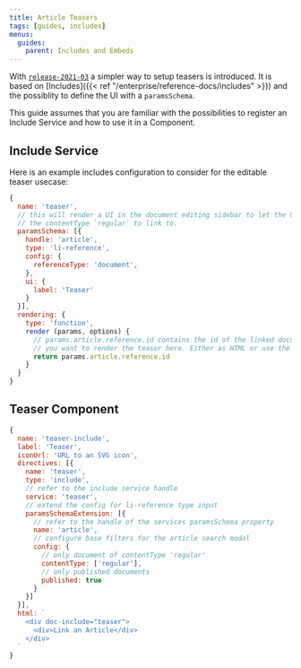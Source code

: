 ```yaml
---
title: Article Teasers
tags: [guides, includes]
menus:
  guides:
    parent: Includes and Embeds
---
```


With [`release-2021-03`](https://github.com/livingdocsIO/livingdocs-release-notes/blob/master/releases/release-2021-03.md) a simpler way to setup teasers is introduced. It is based on [Includes]({{< ref "/enterprise/reference-docs/includes" >}}) and the possiblity to define the UI with a `paramsSchema`.

This guide assumes that you are familiar with the possibilities to register an Include Service and how to use it in a Component.

## Include Service
Here is an example includes configuration to consider for the editable teaser usecase:
```js
{
  name: 'teaser',
  // this will render a UI in the document editing sidebar to let the User select a document with
  // the contentType `regular` to link to.
  paramsSchema: [{
    handle: 'article',
    type: 'li-reference',
    config: {
      referenceType: 'document',
    },
    ui: {
      label: 'Teaser'
    }
  }],
  rendering: {
    type: 'function',
    render (params, options) {
      // params.article.reference.id contains the id of the linked document
      // you want to render the teaser here. Either as HTML or use the possibility of Embedded Documents
      return params.article.reference.id
    }
  }
}
```

## Teaser Component
```js
{
  name: 'teaser-include',
  label: 'Teaser',
  iconUrl: 'URL to an SVG icon',
  directives: [{
    name: 'teaser',
    type: 'include',
    // refer to the include service handle
    service: 'teaser',
    // extend the config for li-reference type input
    paramsSchemaExtension: [{
      // refer to the handle of the services paramsSchema property
      name: 'article',
      // configure base filters for the article search modal
      config: {
        // only document of contentType 'regular'
        contentType: ['regular'],
        // only published documents
        published: true
      }
    }]
  }],
  html: `
    <div doc-include="teaser">
      <div>Link an Article</div>
    </div>
  `
}
```
